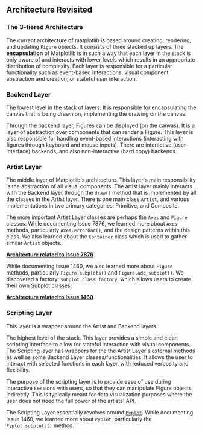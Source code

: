 ## Architecture Revisited ##

### The 3-tiered Architecture

The current architecture of matplotlib is based around creating, rendering, and updating `Figure` objects. It consists of three stacked up layers. The **encapsulation** of Matplotlib is in such a way that each layer in the stack is only aware of and interacts with lower levels which results in an appropriate distribution of complexity. Each layer is responsible for a particular functionality such as event-based interactions, visual component abstraction and creation, or stateful user interaction.

### Backend Layer

The lowest level in the stack of layers. It is responsible for encapsulating the canvas that is being drawn on, implementing the drawing on the canvas. 

Through the backend layer, Figures can be displayed (on the canvas). It is a layer of abstraction over components that can render a Figure. This layer is also responsible for handling event-based interactions (interacting with figures through keyboard and mouse inputs). There are interactive (user-interface) backends, and also non-interactive (hard copy) backends.

### Artist Layer

The middle layer of Matplotlib's architecture. This layer's main responsibility is the abstraction of all visual components.  The artist layer mainly interacts with the Backend layer through the `draw()` method that is implemented by all the classes in the Artist layer. There is one main class `Artist`, and various implementations in two primary categories: Primitive, and Composite.

The more important Artist Layer classes are perhaps the `Axes` and `Figure` classes. While documenting Issue 7876, we learned more about `Axes` methods, particularly `Axes.errorbar()`, and the design patterns within this class. We also learned about the `Container` class which is used to gather similar `Artist` objects. 

[**Architecture related to Issue 7876**](./architecture_7876.md).

While documenting Issue 1460, we also learned more about `Figure` methods, particularly `Figure.subplots()` and `Figure.add_subplot()`. We discovered a factory: `subplot_class_factory`, which allows users to create their own Subplot classes.

[**Architecture related to Issue 1460**](./architecture_1460.md).

### Scripting Layer

This layer is a wrapper around the Artist and Backend layers.

The highest level of the stack. This layer provides a simple and clean scripting interface to allow for stateful interaction with visual components. The Scripting layer has wrappers for the the Artist Layer's external methods as well as some Backend Layer classes/functionalities. It allows the user to interact with selected functions in each layer, with reduced verbosity and flexibility.

The purpose of the scripting layer is to provide ease of use during interactive sessions with users, so that they can manipulate Figure objects indirectly. This is typically meant for data visualization purposes where the user does not need the full power of the artists' API.

The Scripting Layer essentially revolves around [`Pyplot`](). While documenting Issue 1460, we learned more about `Pyplot`, particularly the `Pyplot.subplots()` method. 
